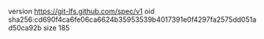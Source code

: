 version https://git-lfs.github.com/spec/v1
oid sha256:cd690f4ca6fe06ca6624b35953539b4017391e0f4297fa2575dd051ad50ca92b
size 185
